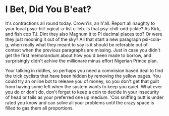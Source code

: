 # I Bet, Did You B'eat?

It's contractions all round today. Crown'is, an h'all. Report all naughty to your local psyc-hill-ogical-a-list c-leb. Is that psy-chill-odd-jickle? As Kirk, and fish cop TJ. Dint they also Magnum it to PI decimal places too? Or were they just mooning it out of the sky? All that start a new paragraph psi-cola-g, when really what they meant to say is it should be referable out of context when the previous paragraphs are missing. Just in case you didn't get the first memorandum about how you'd been made to borrow, and surprisingly didn't achive the millionare minus effort Nigerian Prince plan.

Your talking in riddles, so perhaps you need a commision based deal to find the trick cyclists that have been hidden by removing the yellow pages. You could try an online bot to releave you of money, so you don't get that guilt from having some left when the system wants to keep you quiet. What ever you do or don't do, don't forget to keep a coin to decide in your insecurity of head or tails as your preferred one up medium. 'Cos sniffing butt is under rated you know and can solve all your problems until the crazy space is filled to gas them all proportions.
